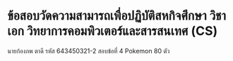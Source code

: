 # ข้อสอบวัดความสามารถเพื่อปฏิบัติสหกิจศึกษา วิชาเอก วิทยาการคอมพิวเตอร์และสารสนเทศ (CS)
นายก้องภพ ตาดี รหัส 643450321-2
สอบข้อที่ 4 Pokemon 80 ตัว
